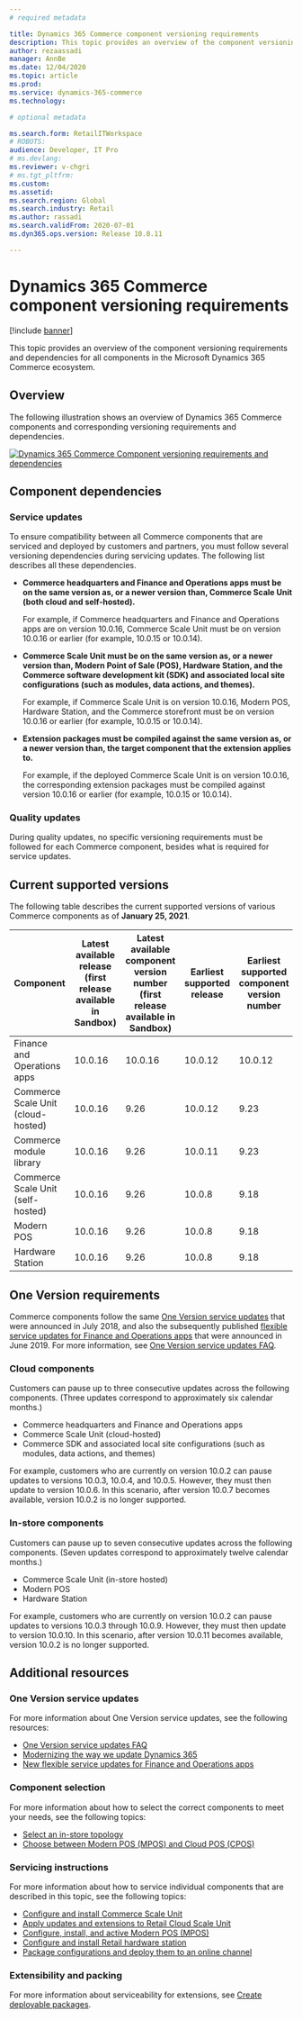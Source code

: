 ```yaml
---
# required metadata

title: Dynamics 365 Commerce component versioning requirements
description: This topic provides an overview of the component versioning requirements and dependencies for all components in the Microsoft Dynamics 365 Commerce ecosystem.
author: rezaassadi
manager: AnnBe
ms.date: 12/04/2020
ms.topic: article
ms.prod: 
ms.service: dynamics-365-commerce
ms.technology: 

# optional metadata

ms.search.form: RetailITWorkspace
# ROBOTS: 
audience: Developer, IT Pro
# ms.devlang: 
ms.reviewer: v-chgri
# ms.tgt_pltfrm: 
ms.custom: 
ms.assetid: 
ms.search.region: Global
ms.search.industry: Retail
ms.author: rassadi
ms.search.validFrom: 2020-07-01
ms.dyn365.ops.version: Release 10.0.11

---
```


# Dynamics 365 Commerce component versioning requirements

[!include [banner](includes/banner.md)]

This topic provides an overview of the component versioning requirements and dependencies for all components in the Microsoft Dynamics 365 Commerce ecosystem.

## Overview

The following illustration shows an overview of Dynamics 365 Commerce components and corresponding versioning requirements and dependencies.

<a href="https://docs.microsoft.com/en-us/dynamics365/commerce/media/commerce-component-versioning.jpg" target="_blank">![Dynamics 365 Commerce Component versioning requirements and dependencies](./media/commerce-component-versioning.jpg)</a>

## Component dependencies

### Service updates

To ensure compatibility between all Commerce components that are serviced and deployed by customers and partners, you must follow several versioning dependencies during servicing updates. The following list describes all these dependencies.

- **Commerce headquarters and Finance and Operations apps must be on the same version as, or a newer version than, Commerce Scale Unit (both cloud and self-hosted).**

    For example, if Commerce headquarters and Finance and Operations apps are on version 10.0.16, Commerce Scale Unit must be on version 10.0.16 or earlier (for example, 10.0.15 or 10.0.14).

- **Commerce Scale Unit must be on the same version as, or a newer version than, Modern Point of Sale (POS), Hardware Station, and the Commerce software development kit (SDK) and associated local site configurations (such as modules, data actions, and themes).**

    For example, if Commerce Scale Unit is on version 10.0.16, Modern POS, Hardware Station, and the Commerce storefront must be on version 10.0.16 or earlier (for example, 10.0.15 or 10.0.14).

- **Extension packages must be compiled against the same version as, or a newer version than, the target component that the extension applies to.**

    For example, if the deployed Commerce Scale Unit is on version 10.0.16, the corresponding extension packages must be compiled against version 10.0.16 or earlier (for example, 10.0.15 or 10.0.14).

### Quality updates

During quality updates, no specific versioning requirements must be followed for each Commerce component, besides what is required for service updates.

## Current supported versions

The following table describes the current supported versions of various Commerce components as of **January 25, 2021**.

| Component | Latest available release (first release available in Sandbox) | Latest available component version number (first release available in Sandbox) | Earliest supported release | Earliest supported component version number |
|---|---|---|---|---|
| Finance and Operations apps | 10.0.16 | 10.0.16 | 10.0.12 | 10.0.12 |
| Commerce Scale Unit (cloud-hosted) | 10.0.16 | 9.26 | 10.0.12 | 9.23 |
| Commerce module library | 10.0.16 | 9.26 | 10.0.11 | 9.23 |
| Commerce Scale Unit (self-hosted) | 10.0.16 | 9.26 | 10.0.8 | 9.18 |
| Modern POS | 10.0.16 | 9.26 | 10.0.8 | 9.18 |
| Hardware Station | 10.0.16 | 9.26 | 10.0.8 | 9.18 |

## One Version requirements

Commerce components follow the same [One Version service updates](https://cloudblogs.microsoft.com/dynamics365/bdm/2018/07/06/modernizing-the-way-we-update-dynamics-365/) that were announced in July 2018, and also the subsequently published [flexible service updates for Finance and Operations apps](https://cloudblogs.microsoft.com/dynamics365/bdm/2019/06/03/new-flexible-service-updates-for-dynamics-365-for-finance-and-operations/) that were announced in June 2019. For more information, see [One Version service updates FAQ](../fin-ops-core/fin-ops/get-started/one-version.md).

### Cloud components

Customers can pause up to three consecutive updates across the following components. (Three updates correspond to approximately six calendar months.)

- Commerce headquarters and Finance and Operations apps
- Commerce Scale Unit (cloud-hosted)
- Commerce SDK and associated local site configurations (such as modules, data actions, and themes)

For example, customers who are currently on version 10.0.2 can pause updates to versions 10.0.3, 10.0.4, and 10.0.5. However, they must then update to version 10.0.6. In this scenario, after version 10.0.7 becomes available, version 10.0.2 is no longer supported.

### In-store components

Customers can pause up to seven consecutive updates across the following components. (Seven updates correspond to approximately twelve calendar months.)

- Commerce Scale Unit (in-store hosted)
- Modern POS
- Hardware Station

For example, customers who are currently on version 10.0.2 can pause updates to versions 10.0.3 through 10.0.9. However, they must then update to version 10.0.10. In this scenario, after version 10.0.11 becomes available, version 10.0.2 is no longer supported.

## Additional resources

### One Version service updates

For more information about One Version service updates, see the following resources:

- [One Version service updates FAQ](../fin-ops-core/fin-ops/get-started/one-version.md)
- [Modernizing the way we update Dynamics 365](https://cloudblogs.microsoft.com/dynamics365/bdm/2018/07/06/modernizing-the-way-we-update-dynamics-365/)
- [New flexible service updates for Finance and Operations apps](https://cloudblogs.microsoft.com/dynamics365/bdm/2019/06/03/new-flexible-service-updates-for-dynamics-365-for-finance-and-operations/)

### Component selection

For more information about how to select the correct components to meet your needs, see the following topics:

- [Select an in-store topology](./dev-itpro/retail-in-store-topology.md)
- [Choose between Modern POS (MPOS) and Cloud POS (CPOS)](mpos-or-cpos.md)

### Servicing instructions

For more information about how to service individual components that are described in this topic, see the following topics:

- [Configure and install Commerce Scale Unit](./dev-itpro/retail-store-scale-unit-configuration-installation.md)
- [Apply updates and extensions to Retail Cloud Scale Unit](../fin-ops-core/dev-itpro/deployment/update-retail-channel.md)
- [Configure, install, and active Modern POS (MPOS)](retail-modern-pos-device-activation.md)
- [Configure and install Retail hardware station](retail-hardware-station-configuration-installation.md)
- [Package configurations and deploy them to an online channel](./e-commerce-extensibility/package-deploy.md)

### Extensibility and packing

For more information about serviceability for extensions, see [Create deployable packages](./dev-itpro/retail-sdk/retail-sdk-packaging.md).
